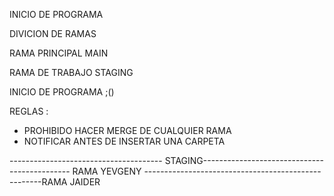 INICIO DE PROGRAMA


DIVICION DE RAMAS

RAMA PRINCIPAL MAIN

RAMA DE TRABAJO STAGING

INICIO DE PROGRAMA  ;()
 
REGLAS :

* PROHIBIDO HACER MERGE DE CUALQUIER RAMA
* NOTIFICAR ANTES DE INSERTAR UNA CARPETA

-------------------------------------- STAGING---------------------------------------------
    RAMA YEVGENY ----------------------------------------------------RAMA JAIDER
